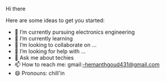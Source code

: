 Hi there

Here are some ideas to get you started:

- 🔭 I’m currently pursuing electronics engineering 
- 🌱 I’m currently learning 
- 👯 I’m looking to collaborate on ...
- 🤔 I’m looking for help with ...
- 💬 Ask me about techies
- 📫 How to reach me: gmail:-hemanthgoud431@gmail.com
- 😄 Pronouns: chill'in
